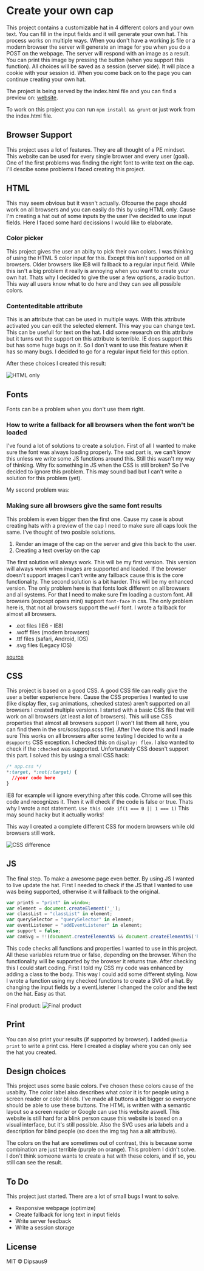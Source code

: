 # Create your own cap
This project contains a customizable hat in 4 different colors and your own text. You can fill in the input fields and it will generate your own hat. This process works on multiple ways. When you don't have a working js file or a modern browser the server will generate an image for you when you do a POST on the webpage. The server will respond with an image as a result. You can print this image by pressing the button (when you support this function).
All choices will be saved as a session (server side). It will place a cookie with your session id. When you come back on to the page you can continue creating your own hat.

The project is being served by the index.html file and you can find a preview on: [website](https://dipsaus9.github.io/browser-technologies/opdracht3/).

To work on this project you can run `npm install && grunt` or just work from the index.html file.

## Browser Support
This project uses a lot of features. They are all thought of a PE mindset. This website can be used for every single browser and every user (goal).
One of the first problems was finding the right font to write text on the cap.
I'll descibe some problems I faced creating this project.

## HTML
This may seem obvious but it wasn't actually. Ofcourse the page should work on all browsers and you can easily do this by using HTML only. Cause I'm creating a hat out of some inputs by the user I've decided to use input fields. Here I faced some hard decissions I would like to elaborate.

### Color picker
This project gives the user an abilty to pick their own colors. I was thinking of using the HTML 5 color input for this. Except this isn't supported on all browsers. Older browsers like IE8 will fallback to a regular input field. While this isn't a big problem it really is annoying when you want to create your own hat.
Thats why I decided to give the user a few options, a radio button. This way all users know what to do here and they can see all possible colors.

### Contenteditable attribute
This is an attribute that can be used in multiple ways. With this attribute activated you can edit the selected element. This way you can change text. This can be usefull for text on the hat.
I did some research on this attribute but it turns out the support on this attribute is terrible. IE does support this but has some huge bugs on it. So I don´t want to use this feature when it has so many bugs. I decided to go for a regular input field for this option.

After these choices I created this result:

![HTML only](https://github.com/dipsaus9/browser-technologies/blob/master/opdracht3/img/startDifference.png)


## Fonts
Fonts can be a problem when you don't use them right.

### How to write a fallback for all browsers when the font won't be loaded

I've found a lot of solutions to create a solution. First of all I wanted to make sure the font was always loading properly. The sad part is, we can't know this unless we write some JS functions around this. Still this wasn't my way of thinking.
Why fix something in JS when the CSS is still broken? So I've decided to ignore this problem. This may sound bad but I can't write a solution for this problem (yet).

My second problem was:

### Making sure all browsers give the same font results

This problem is even bigger then the first one. Cause my case is about creating hats with a preview of the cap I need to make sure all caps look the same. I've thought of two posible solutions.

1. Render an image of the cap on the server and give this back to the user.
2. Creating a text overlay on the cap

The first solution will always work. This will be my first version. This version will always work when images are supported and loaded. If the browser doesn't support images I can't write any fallback cause this is the core functionality.
The second solution is a bit harder. This will be my enhanced version. The only problem here is that fonts look different on all browsers and all systems. For that I need to make sure I'm loading a custom font.
All browsers (expcept opera mini) support `font-face` in css. The only problem here is, that not all browsers support the `woff` font. I wrote a fallback for almost all browsers.

* .eot files (IE6 - IE8)
* .woff files (modern browsers)
* .ttf files (safari, Android, IOS)
* .svg files (Legacy IOS)

[source](https://css-tricks.com/snippets/css/using-font-face/)

## CSS
This project is based on a good CSS. A good CSS file can really give the user a better experience here. Cause the CSS properties I wanted to use (like display flex, svg animations, :checked states) aren't supported on all browsers I created multiple versions.
I started with a basic CSS file that will work on all browsers (at least a lot of browsers). This will use CSS properties that almost all browsers support (I won't list them all here, you can find them in the src/scss/app.scss file).
After I've done this and I made sure This works on all browsers after some testing I decided to write a `@supports` CSS exception. I checked this on `display: flex`. I also wanted to check if the `:checked` was supported. Unfortunately CSS doesn't support this part.
I solved this by using a small CSS hack:

``` css
/* app.css */
*:target, *:not(:target) {
  //your code here
}
```

IE8 for example will ignore everything after this code. Chrome will see this code and recognizes it. Then it will check if the code is false or true. Thats why I wrote a not statement.
`Use this code if(1 === 0 || 1 === 1)` This may sound hacky but it actually works!

This way I created a complete different CSS for modern browsers while old browsers still work.

![CSS difference](https://github.com/dipsaus9/browser-technologies/blob/master/opdracht3/img/cssDifference.png)

## JS
The final step. To make a awesome page even better. By using JS I wanted to live update the hat. First I needed to check if the JS that I wanted to use was being supported, otherwise it will fallback to the original.

``` js
var printS = "print" in window;
var element = document.createElement('_');
var classList = "classList" in element;
var querySelector = "querySelector" in element;
var eventListener = "addEventListener" in element;
var support = false;
var canSvg = !!(document.createElementNS && document.createElementNS('http://www.w3.org/2000/svg','svg').createSVGRect);
```

This code checks all functions and properties I wanted to use in this project. All these variables return true or false, depending on the browser. When the functionality will be supported by the browser it returns true.
After checking this I could start coding. First I told my CSS my code was enhanced by adding a class to the body. This way I could add some different styling. Now I wrote a function using my checked functions to create a SVG of a hat.
By changing the input fields by a eventListener I changed the color and the text on the hat. Easy as that.

Final product:
![Final product](https://github.com/dipsaus9/browser-technologies/blob/master/opdracht3/img/end.png)

## Print
You can also print your results (if supported by browser). I added `@media print` to write a print css. Here I created a display where you can only see the hat you created.

## Design choices
This project uses some basic colors. I've chosen these colors cause of the usabilty. The color label also describes what color it is for people using a screen reader or color blinds. I've made all buttons a bit bigger so everyone should be able to use these buttons. The HTML is written with a semantic layout so a screen reader or Google can use this website aswell. This website is still hard for a blink person cause this website is based on a visual interface, but it's still possible.
Also the SVG uses aria labels and a description for blind people (so does the img tag has a alt attribute).

The colors on the hat are sometimes out of contrast, this is because some combination are just terrible (purple on orange). This problem I didn't solve. I don't think someone wants to create a hat with these colors, and if so, you still can see the result. 

## To Do
This project just started. There are a lot of small bugs I want to solve.

* Responsive webpage (optimize)
* Create fallback for long text in input fields
* Write server feedback
* Write a session storage

## License
MIT © Dipsaus9
